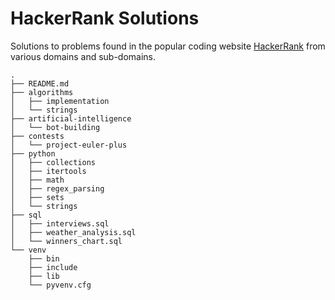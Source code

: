 # HackerRank Solutions

Solutions to problems found in the popular coding website [HackerRank](www.hackerrank.com) from various domains and sub-domains.

```
.
├── README.md
├── algorithms
│   ├── implementation
│   └── strings
├── artificial-intelligence
│   └── bot-building
├── contests
│   └── project-euler-plus
├── python
│   ├── collections
│   ├── itertools
│   ├── math
│   ├── regex_parsing
│   ├── sets
│   └── strings
├── sql
│   ├── interviews.sql
│   ├── weather_analysis.sql
│   └── winners_chart.sql
└── venv
    ├── bin
    ├── include
    ├── lib
    └── pyvenv.cfg
```